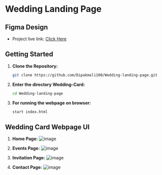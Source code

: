 # Wedding Landing Page

## Figma Design
- Project live link: [Click Here](https://dipakmali100.github.io/Wedding-landing-page/)

## Getting Started

1. **Clone the Repository:**

   ````bash
   git clone https://github.com/Dipakmali100/Wedding-landing-page.git

2. **Enter the directory Wedding-Card:**

   ```bash
   cd Wedding-landing-page

3. **For running the webpage on browser:**

   ```bash
   start index.html

## Wedding Card Webpage UI

1. **Home Page:**
   ![image](https://github.com/Dipakmali100/Wedding-landing-page/assets/89243145/a37c5725-f01f-4542-a14b-472719780d74)

2. **Events Page:**
   ![image](https://github.com/Dipakmali100/Wedding-landing-page/assets/89243145/d79ed3b6-0256-49a3-817e-e6335bcc61e7)
   
2. **Invitation Page:**
   ![image](https://github.com/Dipakmali100/Wedding-landing-page/assets/89243145/2b720bf1-9a2a-403e-83ad-a7f37955a02c)

2. **Contact Page:**
   ![image](https://github.com/Dipakmali100/Wedding-landing-page/assets/89243145/33ad9a6e-ac73-41e7-81cd-0e8064ba18b5)


